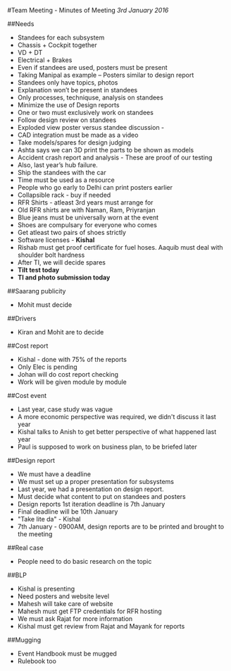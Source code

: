 #Team Meeting - Minutes of Meeting *3rd January 2016*

##Needs
- Standees for each subsystem
- Chassis + Cockpit together
- VD + DT
- Electrical + Brakes
- Even if standees are used, posters must be present
- Taking Manipal as example – Posters similar to design report
- Standees only have topics, photos
- Explanation won’t be present in standees
- Only processes, techniquse, analysis on standees
- Minimize the use of Design reports
- One or two must exclusively work on standees
- Follow design review on standees
- Exploded view poster versus standee discussion - 
- CAD integration must be made as a video
- Take models/spares for design judging
- Ashta says we can 3D print the parts to be shown as models
- Accident crash report and analysis - These are proof of our testing
- Also, last year’s hub failure.
- Ship the standees with the car
- Time must be used as a resource
- People who go early to Delhi can print posters earlier
- Collapsible rack - buy if needed
- RFR Shirts - atleast 3rd years must arrange for
- Old RFR shirts are with Naman, Ram, Priyranjan
- Blue jeans must be universally worn at the event
- Shoes are compulsary for everyone who comes
- Get atleast two pairs of shoes strictly
- Software licenses - **Kishal**
- Rishab must get proof certificate for fuel hoses. Aaquib must deal with shoulder bolt hardness
- After TI, we will decide spares
- **Tilt test today**
- **TI and photo submission today**

##Saarang publicity
- Mohit must decide

##Drivers
- Kiran and Mohit are to decide

##Cost report
- Kishal - done with 75% of the reports
- Only Elec is pending
- Johan will do cost report checking
- Work will be given module by module

##Cost event
- Last year, case study was vague
- A more economic perspective was required, we didn't discuss it last year
- Kishal talks to Anish to get better perspective of what happened last year
- Paul is supposed to work on business plan, to be briefed later

##Design report
- We must have a deadline
- We must set up a proper presentation for subsystems
- Last year, we had a presentation on design report.
- Must decide what content to put on standees and posters
- Design reports 1st iteration deadline is 7th January
- Final deadline will be 10th January
- "Take lite da" - Kishal 
- 7th January - 0900AM, design reports are to be printed and brought to the meeting

##Real case
- People need to do basic research on the topic

##BLP
- Kishal is presenting
- Need posters and website level
- Mahesh will take care of website
- Mahesh must get FTP credentials for RFR hosting
- We must ask Rajat for more information
- Kishal must get review from Rajat and Mayank for reports

##Mugging
- Event Handbook must be mugged
- Rulebook too

